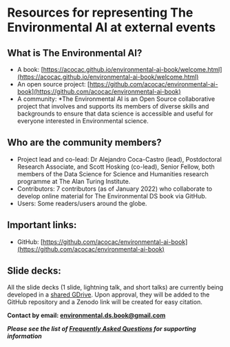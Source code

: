 # Resources for representing The Environmental AI at external events

## What is The Environmental AI?
- A book: [https://acocac.github.io/environmental-ai-book/welcome.html](https://acocac.github.io/environmental-ai-book/welcome.html)
- An open source project: [https://github.com/acocac/environmental-ai-book](https://github.com/acocac/environmental-ai-book)
- A community: *The Environmental AI is an Open Source collaborative project that involves and supports its members of diverse skills and backgrounds to ensure that data science is accessible and useful for everyone interested in Environmental science. 

## Who are the community members? 
- Project lead and co-lead: Dr Alejandro Coca-Castro (lead), Postdoctoral Research Associate, and Scott Hosking (co-lead), Senior Fellow, both members of the Data Science for Science and Humanities research programme at The Alan Turing Institute.
- Contributors: 7 contributors (as of January 2022) who collaborate to develop online material for The Environmental DS book via GitHub.
- Users: Some readers/users around the globe.

## Important links:
- GitHub: [https://github.com/acocac/environmental-ai-book](https://github.com/acocac/environmental-ai-book)

## Slide decks:

All the slide decks (1 slide, lightning talk, and short talks) are currently being developed in a [shared GDrive](https://drive.google.com/drive/folders/1J9oUA_quFl8q_OE8W0HBjSxLeNJEg08_?usp=sharing).
Upon approval, they will be added to the GitHub repository and a Zenodo link will be created for easy citation.

**Contact by email: [environmental.ds.book@gmail.com](mailto:environmental.ds.book@gmail.com)**

***Please see the list of [Frequently Asked Questions](faqs.md) for supporting information***
